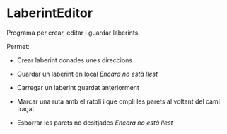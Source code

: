 # LaberintEditor

Programa per crear, editar i guardar laberints.

Permet:
- Crear laberint donades unes direccions
- Guardar un laberint en local *Encara no està llest*
- Carregar un laberint guardat anteriorment

- Marcar una ruta amb el ratolí i que ompli les parets al voltant del camí traçat
- Esborrar les parets no desitjades *Encara no està llest*